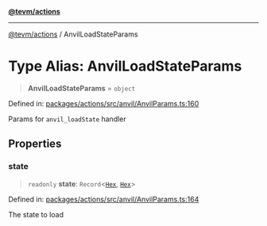 [**@tevm/actions**](../README.md)

***

[@tevm/actions](../globals.md) / AnvilLoadStateParams

# Type Alias: AnvilLoadStateParams

> **AnvilLoadStateParams** = `object`

Defined in: [packages/actions/src/anvil/AnvilParams.ts:160](https://github.com/evmts/tevm-monorepo/blob/main/packages/actions/src/anvil/AnvilParams.ts#L160)

Params for `anvil_loadState` handler

## Properties

### state

> `readonly` **state**: `Record`\<[`Hex`](Hex.md), [`Hex`](Hex.md)\>

Defined in: [packages/actions/src/anvil/AnvilParams.ts:164](https://github.com/evmts/tevm-monorepo/blob/main/packages/actions/src/anvil/AnvilParams.ts#L164)

The state to load
